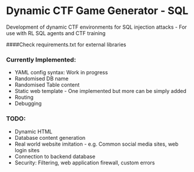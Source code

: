 # Dynamic CTF Game Generator - SQL

Development of dynamic CTF environments for SQL injection attacks - For use with RL SQL agents and CTF training

####Check requirements.txt for external libraries 


### Currently Implemented:

* YAML config syntax: Work in progress 
* Randomised DB name
* Randomised Table content
* Static web template - One implemented but more can be simply added
* Routing
* Debugging

### TODO:
* Dynamic HTML
* Database content generation
* Real world website imitation - e.g. Common social media sites, web login sites
* Connection to backend database
* Security: Filtering, web application firewall, custom errors 

